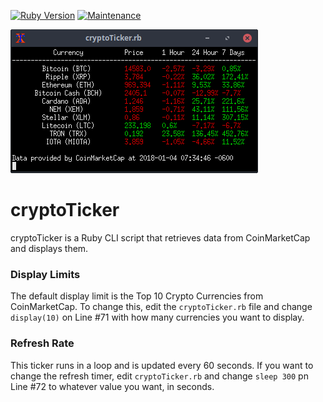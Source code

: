 [![Ruby Version](https://img.shields.io/badge/Ruby%20Version-2.0%2B-red.svg)]()
[![Maintenance](https://img.shields.io/maintenance/yes/2018.svg)]()

![cryptoTicker](cryptoTicker_screenshot.png)
# cryptoTicker
cryptoTicker is a Ruby CLI script that retrieves data from CoinMarketCap and displays them.

### Display Limits
The default display limit is the Top 10 Crypto Currencies from CoinMarketCap.  To change this, edit the ``cryptoTicker.rb`` file and change ``display(10)`` on Line #71 with how many currencies you want to display.

### Refresh Rate
This ticker runs in a loop and is updated every 60 seconds.  If you want to change the refresh timer, edit ``cryptoTicker.rb`` and change ``sleep 300`` pn Line #72 to whatever value you want, in seconds.
